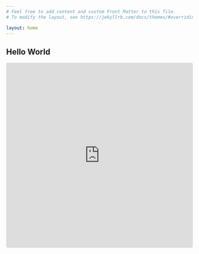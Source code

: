 ```yaml
---
# Feel free to add content and custom Front Matter to this file.
# To modify the layout, see https://jekyllrb.com/docs/themes/#overriding-theme-defaults

layout: home
---
```


## Hello World
<iframe src="https://codesandbox.io/embed/yskttf?view=editor+%2B+preview&module=%2Fsrc%2Findex.ts"
     style="width:100%; height: 500px; border:0; border-radius: 4px; overflow:hidden;"
     title="j-templates Hello World"
     allow="accelerometer; ambient-light-sensor; camera; encrypted-media; geolocation; gyroscope; hid; microphone; midi; payment; usb; vr; xr-spatial-tracking"
     sandbox="allow-forms allow-modals allow-popups allow-presentation allow-same-origin allow-scripts"
   ></iframe>
